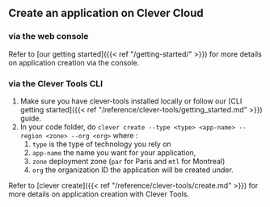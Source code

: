 ## Create an application on Clever Cloud

### via the web console

Refer to [our getting started]({{< ref "/getting-started/" >}}) for more details on application creation via the console.

### via the Clever Tools CLI

1. Make sure you have clever-tools installed locally or follow our [CLI getting started]({{< ref "/reference/clever-tools/getting_started.md" >}}) guide.
2. In your code folder, do `clever create --type <type> <app-name> --region <zone> --org <org>` where :
   1. `type` is the type of technology you rely on
   2. `app-name` the name you want for your application,
   3. `zone` deployment zone (`par` for Paris and `mtl` for Montreal)
   4. `org` the organization ID the application will be created under.

Refer to [clever create]({{< ref "/reference/clever-tools/create.md" >}}) for more details on application creation with Clever Tools.
